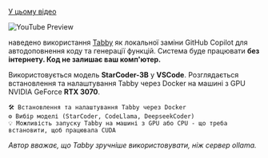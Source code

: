 <!--
date: 2024-03-22T18:09:26
-->

 [У цьому відео](https://www.youtube.com/watch?v=UaCzXLuEE1Y)

![YouTube Preview](https://img.youtube.com/vi/UaCzXLuEE1Y/mqdefault.jpg)

 наведено використання  [Tabby](https://github.com/TabbyML/tabby) як локальної заміни GitHub Copilot для автодоповнення коду та генерації функцій. Система буде працювати **без інтернету. Код не залишає ваш комп'ютер.**

Використовується модель **StarCoder-3B** у **VSCode**. Розглядається встановлення та налаштування Tabby через Docker на машині з GPU NVIDIA GeForce **RTX 3070**. 

    🛠 Встановлення та налаштування Tabby через Docker 
    ⚙️ Вибір моделі (StarCoder, CodeLlama, DeepseekCoder) 
    💡 Можливість запуску Tabby на машині з GPU або CPU - що треба встановити, щоб працювала CUDA

_Автор вважає, що Tabby зручніше використовувати, ніж сервер ollama._